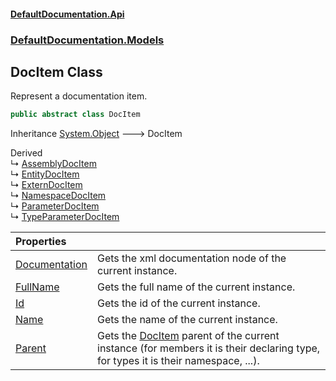 #### [DefaultDocumentation.Api](index.md 'index')
### [DefaultDocumentation.Models](index.md#DefaultDocumentation.Models 'DefaultDocumentation.Models')

## DocItem Class

Represent a documentation item.

```csharp
public abstract class DocItem
```

Inheritance [System.Object](https://docs.microsoft.com/en-us/dotnet/api/System.Object 'System.Object') &#129106; DocItem

Derived  
&#8627; [AssemblyDocItem](AssemblyDocItem.md 'DefaultDocumentation.Models.AssemblyDocItem')  
&#8627; [EntityDocItem](EntityDocItem.md 'DefaultDocumentation.Models.EntityDocItem')  
&#8627; [ExternDocItem](ExternDocItem.md 'DefaultDocumentation.Models.ExternDocItem')  
&#8627; [NamespaceDocItem](NamespaceDocItem.md 'DefaultDocumentation.Models.NamespaceDocItem')  
&#8627; [ParameterDocItem](ParameterDocItem.md 'DefaultDocumentation.Models.Parameters.ParameterDocItem')  
&#8627; [TypeParameterDocItem](TypeParameterDocItem.md 'DefaultDocumentation.Models.Parameters.TypeParameterDocItem')

| Properties | |
| :--- | :--- |
| [Documentation](DocItem.Documentation.md 'DefaultDocumentation.Models.DocItem.Documentation') | Gets the xml documentation node of the current instance. |
| [FullName](DocItem.FullName.md 'DefaultDocumentation.Models.DocItem.FullName') | Gets the full name of the current instance. |
| [Id](DocItem.Id.md 'DefaultDocumentation.Models.DocItem.Id') | Gets the id of the current instance. |
| [Name](DocItem.Name.md 'DefaultDocumentation.Models.DocItem.Name') | Gets the name of the current instance. |
| [Parent](DocItem.Parent.md 'DefaultDocumentation.Models.DocItem.Parent') | Gets the [DocItem](DocItem.md 'DefaultDocumentation.Models.DocItem') parent of the current instance (for members it is their declaring type, for types it is their namespace, ...). |
